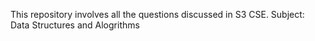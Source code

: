 This repository involves all the questions discussed in S3 CSE.
Subject: Data Structures and Alogrithms
